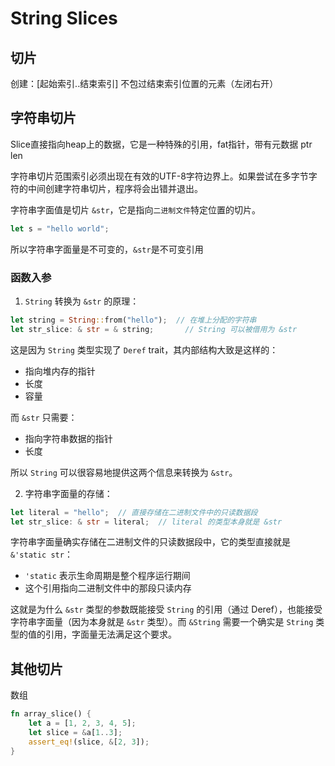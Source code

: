 # String Slices

## 切片

创建：[起始索引..结束索引] 不包过结束索引位置的元素（左闭右开）

## 字符串切片

Slice直接指向heap上的数据，它是一种特殊的引用，fat指针，带有元数据
ptr
len

字符串切片范围索引必须出现在有效的UTF-8字符边界上。如果尝试在多字节字符的中间创建字符串切片，程序将会出错并退出。

字符串字面值是切片 `&str`，它是指向`二进制文件`特定位置的切片。

```rust
let s = "hello world";
```

所以字符串字面量是不可变的，`&str`是不可变引用

### 函数入参

1. `String` 转换为 `&str` 的原理：

```rust
let string = String::from("hello");  // 在堆上分配的字符串
let str_slice: & str = & string;       // String 可以被借用为 &str
```

这是因为 `String` 类型实现了 `Deref` trait，其内部结构大致是这样的：

- 指向堆内存的指针
- 长度
- 容量

而 `&str` 只需要：

- 指向字符串数据的指针
- 长度

所以 `String` 可以很容易地提供这两个信息来转换为 `&str`。

2. 字符串字面量的存储：

```rust
let literal = "hello";  // 直接存储在二进制文件中的只读数据段
let str_slice: & str = literal;  // literal 的类型本身就是 &str
```

字符串字面量确实存储在二进制文件的只读数据段中，它的类型直接就是 `&'static str`：

- `'static` 表示生命周期是整个程序运行期间
- 这个引用指向二进制文件中的那段只读内存

这就是为什么 `&str` 类型的参数既能接受 `String` 的引用（通过 Deref），也能接受字符串字面量（因为本身就是 `&str` 类型）。而
`&String` 需要一个确实是 `String` 类型的值的引用，字面量无法满足这个要求。

## 其他切片

数组

```rust
fn array_slice() {
    let a = [1, 2, 3, 4, 5];
    let slice = &a[1..3];
    assert_eq!(slice, &[2, 3]);
}
```
